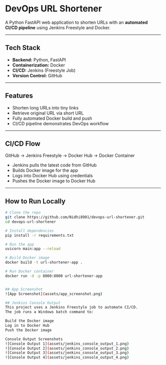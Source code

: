 # DevOps URL Shortener

A Python FastAPI web application to shorten URLs with an **automated CI/CD pipeline** using Jenkins Freestyle and Docker.

---

## Tech Stack
- **Backend:** Python, FastAPI
- **Containerization:** Docker
- **CI/CD:** Jenkins (Freestyle Job)
- **Version Control:** GitHub

---

## Features
- Shorten long URLs into tiny links
- Retrieve original URL via short URL
- Fully automated Docker build and push
- CI/CD pipeline demonstrates DevOps workflow

---

## CI/CD Flow
GitHub → Jenkins Freestyle → Docker Hub → Docker Container  
- Jenkins pulls the latest code from GitHub  
- Builds Docker image for the app  
- Logs into Docker Hub using credentials  
- Pushes the Docker image to Docker Hub  

---

## How to Run Locally
```bash
# Clone the repo
git clone https://github.com/Nidhi8901/devops-url-shortener.git
cd devops-url-shortener

# Install dependencies
pip install -r requirements.txt

# Run the app
uvicorn main:app --reload

# Build Docker image
docker build -t url-shortener-app .

# Run Docker container
docker run -d -p 8000:8000 url-shortener-app


## App Screenshot
![App Screenshot](assets/app_screenshot.png)

## Jenkins Console Output
This project uses a Jenkins Freestyle job to automate CI/CD.
The job runs a Windows batch command to:

Build the Docker image
Log in to Docker Hub
Push the Docker image

Console Output Screenshots
![Console Output 1](assets/jenkins_console_output_1.png)
![Console Output 2](assets/jenkins_console_output_2.png)
![Console Output 3](assets/jenkins_console_output_3.png)
![Console Output 4](assets/jenkins_console_output_4.png)
